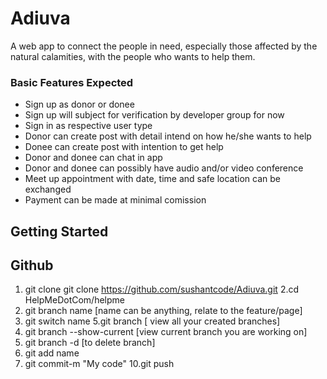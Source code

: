 # Adiuva
A web app to connect the people in need, especially those affected by the natural calamities, with the people who wants to help them.

### Basic Features Expected
* Sign up as donor or donee
* Sign up will subject for verification by developer group for now
* Sign in as respective user type
* Donor can create post with detail intend on how he/she wants to help
* Donee can create post with intention to get help
* Donor and donee can chat in app
* Donor and donee can possibly have audio and/or video conference
* Meet up appointment with date, time and safe location can be exchanged
* Payment can be made at minimal comission


## Getting Started

## Github
1. git clone git clone https://github.com/sushantcode/Adiuva.git
2.cd HelpMeDotCom/helpme
3. git branch name [name can be anything, relate to the feature/page]
4. git switch name
5.git branch [ view all your created branches]
6. git branch --show-current [view current branch you are working on]
7. git branch -d [to delete branch]
8. git add name
9. git commit-m "My code"
10.git push

